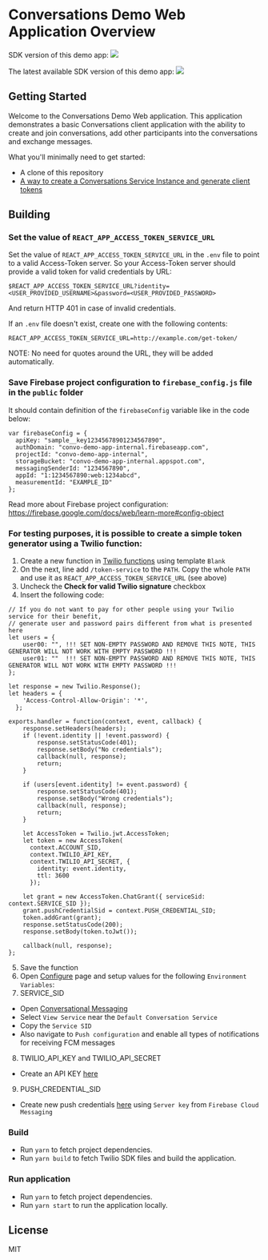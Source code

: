 # Conversations Demo Web Application Overview

SDK version of this demo app: ![](https://img.shields.io/badge/SDK%20version-2.0.0-blue.svg)

The latest available SDK version of this demo app: ![](https://img.shields.io/badge/SDK%20version-2.0.0-green.svg)

## Getting Started

Welcome to the Conversations Demo Web application.  This application demonstrates a basic Conversations client application with the ability to create and join conversations, add other participants into the conversations and exchange messages.

What you'll minimally need to get started:

- A clone of this repository
- [A way to create a Conversations Service Instance and generate client tokens](https://www.twilio.com/docs/conversations/identity)

## Building

### Set the value of `REACT_APP_ACCESS_TOKEN_SERVICE_URL`

Set the value of `REACT_APP_ACCESS_TOKEN_SERVICE_URL` in the `.env` file to point to a valid Access-Token server.
So your Access-Token server should provide a valid token for valid credentials by URL:

 ```
$REACT_APP_ACCESS_TOKEN_SERVICE_URL?identity=<USER_PROVIDED_USERNAME>&password=<USER_PROVIDED_PASSWORD>
 ```

And return HTTP 401 in case of invalid credentials.

If an `.env` file doesn't exist, create one with the following contents:
```
REACT_APP_ACCESS_TOKEN_SERVICE_URL=http://example.com/get-token/
```

NOTE: No need for quotes around the URL, they will be added automatically.

### Save Firebase project configuration to `firebase_config.js` file in the `public` folder

It should contain definition of the `firebaseConfig` variable like in the code below:

```
var firebaseConfig = {
  apiKey: "sample__key12345678901234567890",
  authDomain: "convo-demo-app-internal.firebaseapp.com",
  projectId: "convo-demo-app-internal",
  storageBucket: "convo-demo-app-internal.appspot.com",
  messagingSenderId: "1234567890",
  appId: "1:1234567890:web:1234abcd",
  measurementId: "EXAMPLE_ID"
};
```
Read more about Firebase project configuration: https://firebase.google.com/docs/web/learn-more#config-object

### For testing purposes, it is possible to create a simple token generator using a Twilio function:

1. Create a new function in [Twilio functions](https://www.twilio.com/console/functions/manage) using template `Blank`
2. On the next, line add `/token-service` to the `PATH`. Copy the whole `PATH` and use it as `REACT_APP_ACCESS_TOKEN_SERVICE_URL` (see above)
3. Uncheck the **Check for valid Twilio signature** checkbox
4. Insert the following code:
```
// If you do not want to pay for other people using your Twilio service for their benefit,
// generate user and password pairs different from what is presented here
let users = {
    user00: "", !!! SET NON-EMPTY PASSWORD AND REMOVE THIS NOTE, THIS GENERATOR WILL NOT WORK WITH EMPTY PASSWORD !!!
    user01: ""  !!! SET NON-EMPTY PASSWORD AND REMOVE THIS NOTE, THIS GENERATOR WILL NOT WORK WITH EMPTY PASSWORD !!!
};

let response = new Twilio.Response();
let headers = {
    'Access-Control-Allow-Origin': '*',
  };

exports.handler = function(context, event, callback) {
    response.setHeaders(headers);
    if (!event.identity || !event.password) {
        response.setStatusCode(401);
        response.setBody("No credentials");
        callback(null, response);
        return;
    }

    if (users[event.identity] != event.password) {
        response.setStatusCode(401);
        response.setBody("Wrong credentials");
        callback(null, response);
        return;
    }
    
    let AccessToken = Twilio.jwt.AccessToken;
    let token = new AccessToken(
      context.ACCOUNT_SID,
      context.TWILIO_API_KEY,
      context.TWILIO_API_SECRET, {
        identity: event.identity,
        ttl: 3600
      });

    let grant = new AccessToken.ChatGrant({ serviceSid: context.SERVICE_SID });
    grant.pushCredentialSid = context.PUSH_CREDENTIAL_SID; 
    token.addGrant(grant);
    response.setStatusCode(200);
    response.setBody(token.toJwt());

    callback(null, response);
};
```
5. Save the function
6. Open [Configure](https://www.twilio.com/console/functions/configure) page and setup values for the following `Environment Variables`:
7. SERVICE_SID
- Open [Conversational Messaging](https://www.twilio.com/console/conversations/configuration/defaults)
- Select `View Service` near the `Default Conversation Service`
- Copy the `Service SID`
- Also navigate to `Push configuration` and enable all types of notifications for receiving FCM messages
8. TWILIO_API_KEY and TWILIO_API_SECRET
- Create an API KEY [here](https://www.twilio.com/console/chat/project/api-keys)
9. PUSH_CREDENTIAL_SID
- Create new push credentials [here](https://www.twilio.com/console/conversations/push-credentials) using `Server key` from `Firebase Cloud Messaging`

### Build

- Run `yarn` to fetch project dependencies.
- Run `yarn build` to fetch Twilio SDK files and build the application.

### Run application

- Run `yarn` to fetch project dependencies.
- Run `yarn start` to run the application locally.

## License

MIT
